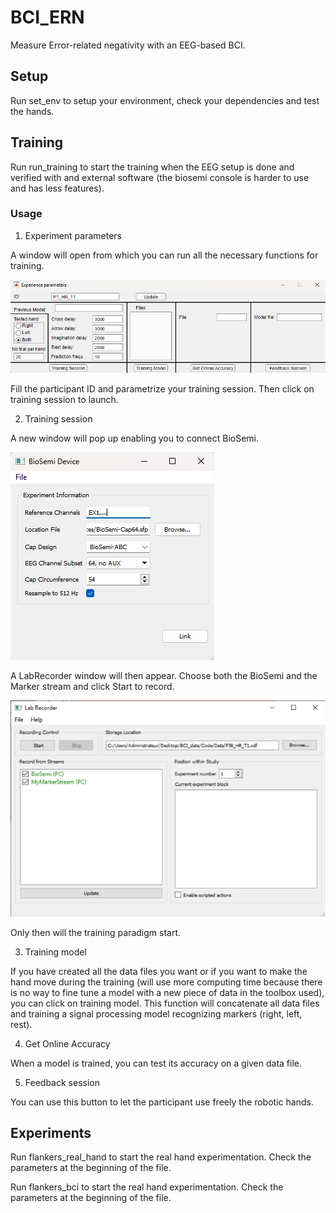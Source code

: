 # BCI_ERN

Measure Error-related negativity with an EEG-based BCI.

## Setup

Run set_env to setup your environment, check your dependencies and test the hands.

## Training

Run run_training to start the training when the EEG setup is done and verified with and external software (the biosemi console is harder to use and has less features).

### Usage

1. Experiment parameters

A window will open from which you can run all the necessary functions for training.

![Experiment parameter](data/README/experience_parameters.png?raw=true)

Fill the participant ID and parametrize your training session. Then click on training session to launch.

2. Training session

A new window will pop up enabling you to connect BioSemi.

![BioSemi connection](data/README/biosemi_connection.png?raw=true)

A LabRecorder window will then appear. Choose both the BioSemi and the Marker stream and click Start to record.

![Recording EEG](data/README/lab_recorder.png?raw=true)

Only then will the training paradigm start.

3. Training model

If you have created all the data files you want or if you want to make the hand move during the training (will use more computing time because there is no way to fine tune a model with a new piece of data in the toolbox used), you can click on training model. This function will concatenate all data files and training a signal processing model recognizing markers (right, left, rest). 

4. Get Online Accuracy

When a model is trained, you can test its accuracy on a given data file.

5. Feedback session

You can use this button to let the participant use freely the robotic hands.

## Experiments

Run flankers_real_hand to start the real hand experimentation. Check the parameters at the beginning of the file.

Run flankers_bci to start the real hand experimentation. Check the parameters at the beginning of the file.
